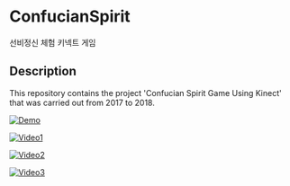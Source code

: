 # ConfucianSpirit
선비정신 체험 키넥트 게임

## Description
This repository contains the project 'Confucian Spirit Game Using Kinect' that was carried out from 2017 to 2018.

[![Demo](http://img.youtube.com/vi/N8BvZmcR9Is/0.jpg)](https://youtu.be/N8BvZmcR9Is)

[![Video1](http://img.youtube.com/vi/f7eLaNljc5Y/0.jpg)](https://youtu.be/f7eLaNljc5Y)

[![Video2](http://img.youtube.com/vi/24ybWN2yq7c/0.jpg)](https://youtu.be/24ybWN2yq7c)

[![Video3](http://img.youtube.com/vi/7kULAbYk1iE/0.jpg)](https://youtu.be/7kULAbYk1iE)

